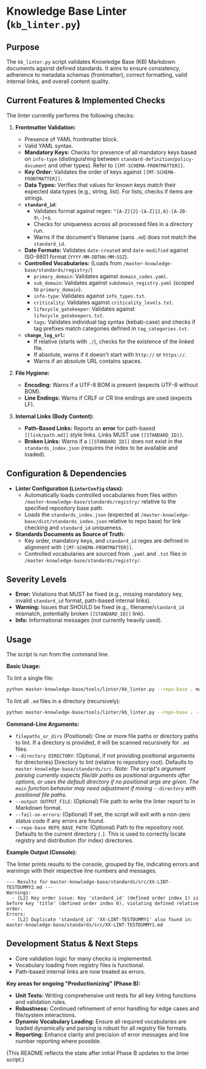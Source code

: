 # Knowledge Base Linter (`kb_linter.py`)

## Purpose

The `kb_linter.py` script validates Knowledge Base (KB) Markdown documents against defined standards. It aims to ensure consistency, adherence to metadata schemas (frontmatter), correct formatting, valid internal links, and overall content quality.

## Current Features & Implemented Checks

The linter currently performs the following checks:

1.  **Frontmatter Validation:**
    *   Presence of YAML frontmatter block.
    *   Valid YAML syntax.
    *   **Mandatory Keys:** Checks for presence of all mandatory keys based on `info-type` (distinguishing between `standard-definition`/`policy-document` and other types). Refer to `[[MT-SCHEMA-FRONTMATTER]]`.
    *   **Key Order:** Validates the order of keys against `[[MT-SCHEMA-FRONTMATTER]]`.
    *   **Data Types:** Verifies that values for known keys match their expected data types (e.g., string, list). For lists, checks if items are strings.
    *   **`standard_id`:**
        *   Validates format against regex: `^[A-Z]{2}-[A-Z]{2,6}-[A-Z0-9\-]+$`.
        *   Checks for uniqueness across all processed files in a directory run.
        *   Warns if the document's filename (sans `.md`) does not match the `standard_id`.
    *   **Date Formats:** Validates `date-created` and `date-modified` against ISO-8601 format (`YYYY-MM-DDTHH:MM:SSZ`).
    *   **Controlled Vocabularies:** (Loads from `/master-knowledge-base/standards/registry/`)
        *   `primary_domain`: Validates against `domain_codes.yaml`.
        *   `sub_domain`: Validates against `subdomain_registry.yaml` (scoped to `primary_domain`).
        *   `info-type`: Validates against `info_types.txt`.
        *   `criticality`: Validates against `criticality_levels.txt`.
        *   `lifecycle_gatekeeper`: Validates against `lifecycle_gatekeepers.txt`.
        *   `tags`: Validates individual tag syntax (kebab-case) and checks if tag prefixes match categories defined in `tag_categories.txt`.
    *   **`change_log_url`:**
        *   If relative (starts with `./`), checks for the existence of the linked file.
        *   If absolute, warns if it doesn't start with `http://` or `https://`.
        *   Warns if an absolute URL contains spaces.

2.  **File Hygiene:**
    *   **Encoding:** Warns if a UTF-8 BOM is present (expects UTF-8 without BOM).
    *   **Line Endings:** Warns if CRLF or CR line endings are used (expects LF).

3.  **Internal Links (Body Content):**
    *   **Path-Based Links:** Reports an **error** for path-based `[[link/path.md]]` style links. Links MUST use `[[STANDARD_ID]]`.
    *   **Broken Links:** Warns if a `[[STANDARD_ID]]` does not exist in the `standards_index.json` (requires the index to be available and loaded).

## Configuration & Dependencies

*   **Linter Configuration (`LinterConfig` class):**
    *   Automatically loads controlled vocabularies from files within `/master-knowledge-base/standards/registry/` relative to the specified repository base path.
    *   Loads the `standards_index.json` (expected at `/master-knowledge-base/dist/standards_index.json` relative to repo base) for link checking and `standard_id` uniqueness.
*   **Standards Documents as Source of Truth:**
    *   Key order, mandatory keys, and `standard_id` regex are defined in alignment with `[[MT-SCHEMA-FRONTMATTER]]`.
    *   Controlled vocabularies are sourced from `.yaml` and `.txt` files in `/master-knowledge-base/standards/registry/`.

## Severity Levels

*   **Error:** Violations that MUST be fixed (e.g., missing mandatory key, invalid `standard_id` format, path-based internal links).
*   **Warning:** Issues that SHOULD be fixed (e.g., filename/`standard_id` mismatch, potentially broken `[[STANDARD_ID]]` link).
*   **Info:** Informational messages (not currently heavily used).

## Usage

The script is run from the command line.

**Basic Usage:**

To lint a single file:
```bash
python master-knowledge-base/tools/linter/kb_linter.py --repo-base . master-knowledge-base/standards/src/some-standard.md
```

To lint all `.md` files in a directory (recursively):
```bash
python master-knowledge-base/tools/linter/kb_linter.py --repo-base . --directory master-knowledge-base/standards/src/
```

**Command-Line Arguments:**

*   `filepaths_or_dirs` (Positional): One or more file paths or directory paths to lint. If a directory is provided, it will be scanned recursively for `.md` files.
*   `--directory DIRECTORY`: (Optional, if not providing positional arguments for directories) Directory to lint (relative to repository root). Defaults to `master-knowledge-base/standards/src`. *Note: The script's argument parsing currently expects file/dir paths as positional arguments after options, or uses the default directory if no positional args are given. The `main` function behavior may need adjustment if mixing `--directory` with positional file paths.*
*   `--output OUTPUT_FILE`: (Optional) File path to write the linter report to in Markdown format.
*   `--fail-on-errors`: (Optional) If set, the script will exit with a non-zero status code if any errors are found.
*   `--repo-base REPO_BASE_PATH`: (Optional) Path to the repository root. Defaults to the current directory (`.`). This is used to correctly locate registry and distribution (for index) directories.

**Example Output (Console):**

The linter prints results to the console, grouped by file, indicating errors and warnings with their respective line numbers and messages.

```
--- Results for master-knowledge-base/standards/src/XX-LINT-TESTDUMMY2.md ---
Warnings:
  - [L2] Key order issue: Key 'standard_id' (defined order index 1) is before key 'title' (defined order index 0), violating defined relative order.
Errors:
  - [L2] Duplicate 'standard_id' 'XX-LINT-TESTDUMMY1' also found in: master-knowledge-base/standards/src/XX-LINT-TESTDUMMY1.md
```

## Development Status & Next Steps

*   Core validation logic for many checks is implemented.
*   Vocabulary loading from registry files is functional.
*   Path-based internal links are now treated as errors.

**Key areas for ongoing "Productionizing" (Phase B):**
*   **Unit Tests:** Writing comprehensive unit tests for all key linting functions and validation rules.
*   **Robustness:** Continued refinement of error handling for edge cases and file/system interactions.
*   **Dynamic Vocabulary Loading:** Ensure all required vocabularies are loaded dynamically and parsing is robust for all registry file formats.
*   **Reporting:** Enhance clarity and precision of error messages and line number reporting where possible.

(This README reflects the state after initial Phase B updates to the linter script.)
